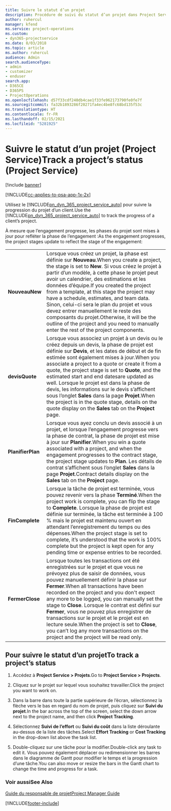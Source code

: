 ```yaml
---
title: Suivre le statut d’un projet
description: Procédure de suivi du statut d’un projet dans Project Service
author: ruhercul
manager: kfend
ms.service: project-operations
ms.custom:
- dyn365-projectservice
ms.date: 8/03/2018
ms.topic: article
ms.author: ruhercul
audience: Admin
search.audienceType:
- admin
- customizer
- enduser
search.app:
- D365CE
- D365PS
- ProjectOperations
ms.openlocfilehash: d57f33cdf240db4cae1f33fe962173790fe0fe7f
ms.sourcegitcommit: fa32b1893286f20271fa4ec4be8fc68bd135f53c
ms.translationtype: HT
ms.contentlocale: fr-FR
ms.lasthandoff: 02/15/2021
ms.locfileid: "5281925"
---
```

# <a name="track-a-projects-status-project-service"></a><span data-ttu-id="d6803-103">Suivre le statut d’un projet (Project Service)</span><span class="sxs-lookup"><span data-stu-id="d6803-103">Track a project’s status (Project Service)</span></span>

[!include [banner](../includes/psa-now-project-operations.md)]

[!INCLUDE[cc-applies-to-psa-app-1x-2x](../includes/cc-applies-to-psa-app-1x-2x.md)]

<span data-ttu-id="d6803-104">Utilisez le [!INCLUDE[pn_dyn_365_project_service_auto](../includes/pn-dyn-365-project-service-auto.md)] pour suivre la progression du projet d’un client.</span><span class="sxs-lookup"><span data-stu-id="d6803-104">Use the [!INCLUDE[pn_dyn_365_project_service_auto](../includes/pn-dyn-365-project-service-auto.md)] to track the progress of a client’s project.</span></span>  

<span data-ttu-id="d6803-105">À mesure que l’engagement progresse, les phases du projet sont mises à jour pour refléter la phase de l’engagement :</span><span class="sxs-lookup"><span data-stu-id="d6803-105">As the engagement progresses, the project stages update to reflect the stage of the engagement:</span></span>  


|              |                                                                                                                                                                                                                                                                                                  |
|--------------|--------------------------------------------------------------------------------------------------------------------------------------------------------------------------------------------------------------------------------------------------------------------------------------------------|
|   <span data-ttu-id="d6803-106">**Nouveau**</span><span class="sxs-lookup"><span data-stu-id="d6803-106">**New**</span></span>    | <span data-ttu-id="d6803-107">Lorsque vous créez un projet, la phase est définie sur **Nouveau**.</span><span class="sxs-lookup"><span data-stu-id="d6803-107">When you create a project, the stage is set to **New**.</span></span> <span data-ttu-id="d6803-108">Si vous créez le projet à partir d’un modèle, à cette phase le projet peut avoir un calendrier, des estimations et les données d’équipe.</span><span class="sxs-lookup"><span data-stu-id="d6803-108">If you created the project from a template, at this stage the project may have a schedule, estimates, and team data.</span></span> <span data-ttu-id="d6803-109">Sinon, celui-ci sera le plan du projet et vous devez entrer manuellement le reste des composants du projet.</span><span class="sxs-lookup"><span data-stu-id="d6803-109">Otherwise, it will be the outline of the project and you need to manually enter the rest of the project components.</span></span> |
|  <span data-ttu-id="d6803-110">**devis**</span><span class="sxs-lookup"><span data-stu-id="d6803-110">**Quote**</span></span>   |      <span data-ttu-id="d6803-111">Lorsque vous associez un projet à un devis ou le créez depuis un devis, la phase de projet est définie sur **Devis**, et les dates de début et de fin estimée sont également mises à jour.</span><span class="sxs-lookup"><span data-stu-id="d6803-111">When you associate a project to a quote or create it from a quote, the project stage is set to **Quote**, and the estimated start and end datesare updated as well.</span></span> <span data-ttu-id="d6803-112">Lorsque le projet est dans la phase de devis, les informations sur le devis s’affichent sous l’onglet **Sales** dans la page **Projet**.</span><span class="sxs-lookup"><span data-stu-id="d6803-112">When the project is in the quote stage, details on the quote display on the **Sales** tab on the **Project** page.</span></span>      |
|   <span data-ttu-id="d6803-113">**Planifier**</span><span class="sxs-lookup"><span data-stu-id="d6803-113">**Plan**</span></span>   |                                     <span data-ttu-id="d6803-114">Lorsque vous ayez conclu un devis associé à un projet, et lorsque l’engagement progresse vers la phase de contrat, la phase de projet est mise à jour sur **Planifier**.</span><span class="sxs-lookup"><span data-stu-id="d6803-114">When you win a quote associated with a project, and when the engagement progresses to the contract stage, the project stage updates to **Plan**.</span></span> <span data-ttu-id="d6803-115">Les détails de contrat s’affichent sous l’onglet **Sales** dans la page **Projet**.</span><span class="sxs-lookup"><span data-stu-id="d6803-115">Contract details display on the **Sales** tab on the **Project** page.</span></span>                                      |
| <span data-ttu-id="d6803-116">**Fin**</span><span class="sxs-lookup"><span data-stu-id="d6803-116">**Complete**</span></span> |                    <span data-ttu-id="d6803-117">Lorsque la tâche de projet est terminée, vous pouvez revenir vers la phase **Terminé**.</span><span class="sxs-lookup"><span data-stu-id="d6803-117">When the project work is complete, you can flip the stage to **Complete**.</span></span> <span data-ttu-id="d6803-118">Lorsque la phase de projet est définie sur terminée, la tâche est terminée à 100 % mais le projet est maintenu ouvert en attendant l’enregistrement du temps ou des dépenses.</span><span class="sxs-lookup"><span data-stu-id="d6803-118">When the project stage is set to complete, it’s understood that the work is 100% complete but the project is kept open for any pending time or expense entries to be recorded.</span></span>                     |
|  <span data-ttu-id="d6803-119">**Fermer**</span><span class="sxs-lookup"><span data-stu-id="d6803-119">**Close**</span></span>   |           <span data-ttu-id="d6803-120">Lorsque toutes les transactions ont été enregistrées sur le projet et que vous ne prévoyez plus de saisir de données, vous pouvez manuellement définir la phase sur **Fermer**.</span><span class="sxs-lookup"><span data-stu-id="d6803-120">When all transactions have been recorded on the project and you don't expect any more to be logged, you can manually set the stage to **Close**.</span></span> <span data-ttu-id="d6803-121">Lorsque le contrat est défini sur **Fermer**, vous ne pouvez plus enregistrer de transactions sur le projet et le projet est en lecture seule.</span><span class="sxs-lookup"><span data-stu-id="d6803-121">When the project is set to **Close**, you can’t log any more transactions on the project and the project will be read only.</span></span>           |

## <a name="to-track-a-projects-status"></a><span data-ttu-id="d6803-122">Pour suivre le statut d’un projet</span><span class="sxs-lookup"><span data-stu-id="d6803-122">To track a project’s status</span></span>  

1.  <span data-ttu-id="d6803-123">Accédez à **Project Service > Projets**.</span><span class="sxs-lookup"><span data-stu-id="d6803-123">Go to **Project Service > Projects**.</span></span>  

2.  <span data-ttu-id="d6803-124">Cliquez sur le projet sur lequel vous souhaitez travailler.</span><span class="sxs-lookup"><span data-stu-id="d6803-124">Click the project you want to work on.</span></span>  

3.  <span data-ttu-id="d6803-125">Dans la barre dans toute la partie supérieure de l’écran, sélectionnez la flèche vers le bas en regard du nom de projet, puis cliquez sur **Suivi du projet**.</span><span class="sxs-lookup"><span data-stu-id="d6803-125">In the bar across the top of the screen, select the down arrow next to the project name, and then click **Project Tracking**.</span></span>  

4.  <span data-ttu-id="d6803-126">Sélectionnez **Suivi de l’effort** ou **Suivi du coût** dans la liste déroulante au-dessus de la liste des tâches.</span><span class="sxs-lookup"><span data-stu-id="d6803-126">Select **Effort Tracking** or **Cost Tracking** in the drop-down list above the task list.</span></span>  

5.  <span data-ttu-id="d6803-127">Double-cliquez sur une tâche pour la modifier.</span><span class="sxs-lookup"><span data-stu-id="d6803-127">Double-click any task to edit it.</span></span> <span data-ttu-id="d6803-128">Vous pouvez également déplacer ou redimensionner les barres dans le diagramme de Gantt pour modifier le temps et la progression d’une tâche.</span><span class="sxs-lookup"><span data-stu-id="d6803-128">You can also move or resize the bars in the Gantt chart to change the time and progress for a task.</span></span>  

### <a name="see-also"></a><span data-ttu-id="d6803-129">Voir aussi</span><span class="sxs-lookup"><span data-stu-id="d6803-129">See Also</span></span>  
 [<span data-ttu-id="d6803-130">Guide du responsable de projet</span><span class="sxs-lookup"><span data-stu-id="d6803-130">Project Manager Guide</span></span>](../psa/project-manager-guide.md)


[!INCLUDE[footer-include](../includes/footer-banner.md)]